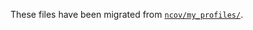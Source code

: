 These files have been migrated from [``ncov/my_profiles/``](https://github.com/nextstrain/ncov/blob/c900acab21d61a65e4ac161d63411a748d3858e8/my_profiles).
